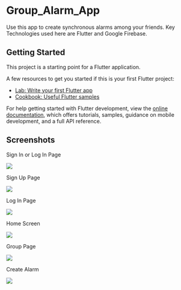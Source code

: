 # Group_Alarm_App

Use this app to create synchronous alarms among your friends. Key Technologies used here are Flutter and Google Firebase.

## Getting Started

This project is a starting point for a Flutter application.

A few resources to get you started if this is your first Flutter project:

- [Lab: Write your first Flutter app](https://docs.flutter.dev/get-started/codelab)
- [Cookbook: Useful Flutter samples](https://docs.flutter.dev/cookbook)

For help getting started with Flutter development, view the
[online documentation](https://docs.flutter.dev/), which offers tutorials,
samples, guidance on mobile development, and a full API reference.

## Screenshots

Sign In or Log In Page

<img src="Sign_Log.jpeg" />

Sign Up Page

<img src="Signup.jpeg" />

Log In Page

<img src="Login.jpeg" />

Home Screen

<img src="homescreen.jpeg" />

Group Page

<img src="groupPage.jpeg" />

Create Alarm

<img src="createalarm.jpeg" />
